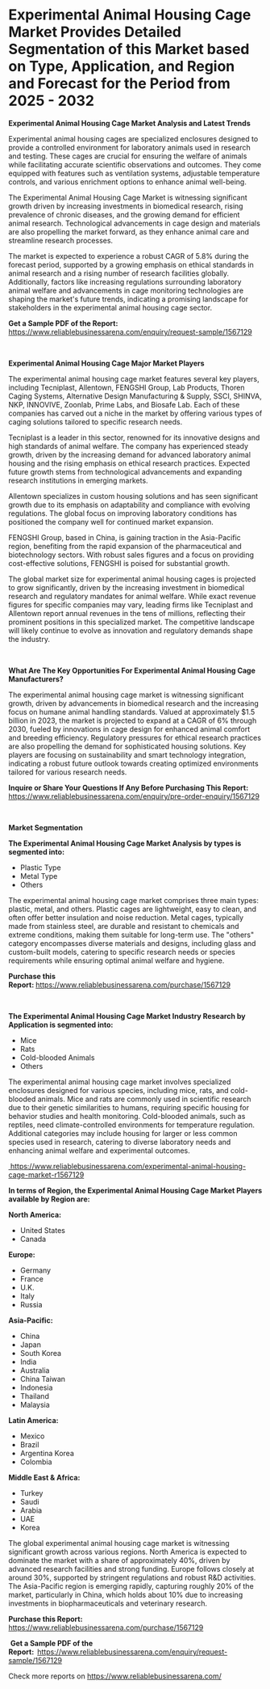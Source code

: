 <p><h1>Experimental Animal Housing Cage Market Provides Detailed Segmentation of this Market based on Type, Application, and Region and Forecast for the Period from 2025 - 2032</h1></p><p><strong>Experimental Animal Housing Cage Market Analysis and Latest Trends</strong></p>
<p><p>Experimental animal housing cages are specialized enclosures designed to provide a controlled environment for laboratory animals used in research and testing. These cages are crucial for ensuring the welfare of animals while facilitating accurate scientific observations and outcomes. They come equipped with features such as ventilation systems, adjustable temperature controls, and various enrichment options to enhance animal well-being.</p><p>The Experimental Animal Housing Cage Market is witnessing significant growth driven by increasing investments in biomedical research, rising prevalence of chronic diseases, and the growing demand for efficient animal research. Technological advancements in cage design and materials are also propelling the market forward, as they enhance animal care and streamline research processes. </p><p>The market is expected to experience a robust CAGR of 5.8% during the forecast period, supported by a growing emphasis on ethical standards in animal research and a rising number of research facilities globally. Additionally, factors like increasing regulations surrounding laboratory animal welfare and advancements in cage monitoring technologies are shaping the market's future trends, indicating a promising landscape for stakeholders in the experimental animal housing cage sector.</p></p>
<p><strong>Get a Sample PDF of the Report:&nbsp;</strong> <a href="https://www.reliablebusinessarena.com/enquiry/request-sample/1567129?utm_campaign=3533&utm_medium=2&utm_source=Github&utm_content=ia&utm_term=22032025&utm_id=experimental-animal-housing-cage">https://www.reliablebusinessarena.com/enquiry/request-sample/1567129</a></p>
<p>&nbsp;</p>
<p><strong>Experimental Animal Housing Cage Major Market Players</strong></p>
<p><p>The experimental animal housing cage market features several key players, including Tecniplast, Allentown, FENGSHI Group, Lab Products, Thoren Caging Systems, Alternative Design Manufacturing & Supply, SSCI, SHINVA, NKP, INNOVIVE, Zoonlab, Prime Labs, and Biosafe Lab. Each of these companies has carved out a niche in the market by offering various types of caging solutions tailored to specific research needs.</p><p>Tecniplast is a leader in this sector, renowned for its innovative designs and high standards of animal welfare. The company has experienced steady growth, driven by the increasing demand for advanced laboratory animal housing and the rising emphasis on ethical research practices. Expected future growth stems from technological advancements and expanding research institutions in emerging markets.</p><p>Allentown specializes in custom housing solutions and has seen significant growth due to its emphasis on adaptability and compliance with evolving regulations. The global focus on improving laboratory conditions has positioned the company well for continued market expansion.</p><p>FENGSHI Group, based in China, is gaining traction in the Asia-Pacific region, benefiting from the rapid expansion of the pharmaceutical and biotechnology sectors. With robust sales figures and a focus on providing cost-effective solutions, FENGSHI is poised for substantial growth.</p><p>The global market size for experimental animal housing cages is projected to grow significantly, driven by the increasing investment in biomedical research and regulatory mandates for animal welfare. While exact revenue figures for specific companies may vary, leading firms like Tecniplast and Allentown report annual revenues in the tens of millions, reflecting their prominent positions in this specialized market. The competitive landscape will likely continue to evolve as innovation and regulatory demands shape the industry.</p></p>
<p>&nbsp;</p>
<p><strong>What Are The Key Opportunities For Experimental Animal Housing Cage Manufacturers?</strong></p>
<p><p>The experimental animal housing cage market is witnessing significant growth, driven by advancements in biomedical research and the increasing focus on humane animal handling standards. Valued at approximately $1.5 billion in 2023, the market is projected to expand at a CAGR of 6% through 2030, fueled by innovations in cage design for enhanced animal comfort and breeding efficiency. Regulatory pressures for ethical research practices are also propelling the demand for sophisticated housing solutions. Key players are focusing on sustainability and smart technology integration, indicating a robust future outlook towards creating optimized environments tailored for various research needs.</p></p>
<p><strong>Inquire or Share Your Questions If Any Before Purchasing This Report:</strong> <a href="https://www.reliablebusinessarena.com/enquiry/pre-order-enquiry/1567129?utm_campaign=3533&utm_medium=2&utm_source=Github&utm_content=ia&utm_term=22032025&utm_id=experimental-animal-housing-cage">https://www.reliablebusinessarena.com/enquiry/pre-order-enquiry/1567129</a></p>
<p>&nbsp;</p>
<p><strong>Market Segmentation</strong></p>
<p><strong>The Experimental Animal Housing Cage Market Analysis by types is segmented into:</strong></p>
<p><ul><li>Plastic Type</li><li>Metal Type</li><li>Others</li></ul></p>
<p><p>The experimental animal housing cage market comprises three main types: plastic, metal, and others. Plastic cages are lightweight, easy to clean, and often offer better insulation and noise reduction. Metal cages, typically made from stainless steel, are durable and resistant to chemicals and extreme conditions, making them suitable for long-term use. The "others" category encompasses diverse materials and designs, including glass and custom-built models, catering to specific research needs or species requirements while ensuring optimal animal welfare and hygiene.</p></p>
<p><strong>Purchase this Report:&nbsp;</strong><a href="https://www.reliablebusinessarena.com/purchase/1567129?utm_campaign=3533&utm_medium=2&utm_source=Github&utm_content=ia&utm_term=22032025&utm_id=experimental-animal-housing-cage">https://www.reliablebusinessarena.com/purchase/1567129</a></p>
<p>&nbsp;</p>
<p><strong>The Experimental Animal Housing Cage Market Industry Research by Application is segmented into:</strong></p>
<p><ul><li>Mice</li><li>Rats</li><li>Cold-blooded Animals</li><li>Others</li></ul></p>
<p><p>The experimental animal housing cage market involves specialized enclosures designed for various species, including mice, rats, and cold-blooded animals. Mice and rats are commonly used in scientific research due to their genetic similarities to humans, requiring specific housing for behavior studies and health monitoring. Cold-blooded animals, such as reptiles, need climate-controlled environments for temperature regulation. Additional categories may include housing for larger or less common species used in research, catering to diverse laboratory needs and enhancing animal welfare and experimental outcomes.</p></p>
<p><a href="https://www.reliablebusinessarena.com/experimental-animal-housing-cage-market-r1567129?utm_campaign=3533&utm_medium=2&utm_source=Github&utm_content=ia&utm_term=22032025&utm_id=experimental-animal-housing-cage">&nbsp;https://www.reliablebusinessarena.com/experimental-animal-housing-cage-market-r1567129</a></p>
<p><strong>In terms of Region, the Experimental Animal Housing Cage Market Players available by Region are:</strong></p>
<p>
    <p> <strong> North America: </strong>
        <ul>
            <li>United States</li>
            <li>Canada</li>
        </ul>
        </p> 
    <p> <strong> Europe: </strong>
        <ul>
            <li>Germany</li>
            <li>France</li>
            <li>U.K.</li>
            <li>Italy</li>
            <li>Russia</li>
        </ul>
        </p> 
    <p> <strong> Asia-Pacific: </strong>
        <ul>
            <li>China</li>
            <li>Japan</li>
            <li>South Korea</li>
            <li>India</li>
            <li>Australia</li>
            <li>China Taiwan</li>
            <li>Indonesia</li>
            <li>Thailand</li>
            <li>Malaysia</li>
        </ul>
        </p> 
    <p> <strong> Latin America: </strong>
        <ul>
            <li>Mexico</li>
            <li>Brazil</li>
            <li>Argentina Korea</li>
            <li>Colombia</li>
        </ul>
        </p> 
    <p> <strong> Middle East & Africa: </strong>
        <ul>
            <li>Turkey</li>
            <li>Saudi</li>
            <li>Arabia</li>
            <li>UAE</li>
            <li>Korea</li>
        </ul>
    </p>
    </p>
<p><p>The global experimental animal housing cage market is witnessing significant growth across various regions. North America is expected to dominate the market with a share of approximately 40%, driven by advanced research facilities and strong funding. Europe follows closely at around 30%, supported by stringent regulations and robust R&D activities. The Asia-Pacific region is emerging rapidly, capturing roughly 20% of the market, particularly in China, which holds about 10% due to increasing investments in biopharmaceuticals and veterinary research.</p></p>
<p><strong>Purchase this Report: </strong><a href="https://www.reliablebusinessarena.com/purchase/1567129?utm_campaign=3533&utm_medium=2&utm_source=Github&utm_content=ia&utm_term=22032025&utm_id=experimental-animal-housing-cage">https://www.reliablebusinessarena.com/purchase/1567129</a></p>
<p>&nbsp;<strong>Get a Sample PDF of the Report:&nbsp;&nbsp;</strong><a href="https://www.reliablebusinessarena.com/enquiry/request-sample/1567129?utm_campaign=3533&utm_medium=2&utm_source=Github&utm_content=ia&utm_term=22032025&utm_id=experimental-animal-housing-cage">https://www.reliablebusinessarena.com/enquiry/request-sample/1567129</a></p>
<p><strong></strong></p>
<p>Check more reports on <a href="https://www.reliablebusinessarena.com/?utm_campaign=3533&utm_medium=2&utm_source=Github&utm_content=ia&utm_term=22032025&utm_id=experimental-animal-housing-cage">https://www.reliablebusinessarena.com/</a></p>